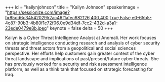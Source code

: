 ﻿+++
id = "kailynjohnson"
title = "Kailyn Johnson"
speakerimage = "https://sessionize.com/image?f=85dd6c3454202952ac46f1afec982126,400,400,True,False,e0-65b5-4c87-90b3-4b80f1c72f06.0e9d34df-7cc2-432d-a3a1-23ede0479e8b.jpeg"
keynote = false
delta = 50
+++

Kailyn is a Cyber Threat Intelligence Analyst at Anomali. Her work focuses on strategic intelligence conducting research and analysis of cyber security threats and threat actors from a geopolitical and social sciences perspective. Her efforts help customers gain greater context of the cyber threat landscape and implications of past/present/future cyber threats. She has previously worked for a security and risk assessment intelligence platform, as well as a think tank that focused on strategic forecasting for Iraq.